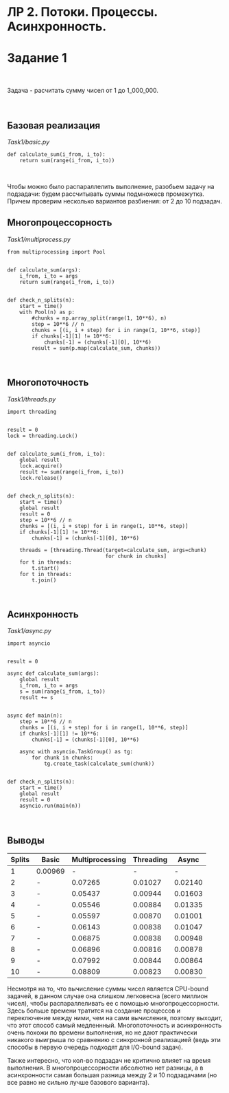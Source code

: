 # ЛР 2. Потоки. Процессы. Асинхронность.
# Задание 1

<br>

Задача - расчитать сумму чисел от 1 до 1_000_000.

<br>

## Базовая реализация
*Task1/basic.py*
```
def calculate_sum(i_from, i_to):
    return sum(range(i_from, i_to))
```

<br>

Чтобы можно было распараллелить выполнение, разобьем задачу на подзадачи: будем рассчитывать суммы подмножесв промежутка. 
Причем проверим несколько вариантов разбиения: от 2 до 10 подзадач.

## Многопроцессорность
*Task1/multiprocess.py*
```
from multiprocessing import Pool


def calculate_sum(args):
    i_from, i_to = args
    return sum(range(i_from, i_to))


def check_n_splits(n):
    start = time()
    with Pool(n) as p:
        #chunks = np.array_split(range(1, 10**6), n)
        step = 10**6 // n
        chunks = [(i, i + step) for i in range(1, 10**6, step)]
        if chunks[-1][1] != 10**6:
            chunks[-1] = (chunks[-1][0], 10**6)
        result = sum(p.map(calculate_sum, chunks))
```

<br>

## Многопоточность
*Task1/threads.py*
```
import threading


result = 0
lock = threading.Lock() 


def calculate_sum(i_from, i_to):
    global result
    lock.acquire()
    result += sum(range(i_from, i_to))
    lock.release() 


def check_n_splits(n):
    start = time()
    global result
    result = 0
    step = 10**6 // n
    chunks = [(i, i + step) for i in range(1, 10**6, step)]
    if chunks[-1][1] != 10**6:
        chunks[-1] = (chunks[-1][0], 10**6)

    threads = [threading.Thread(target=calculate_sum, args=chunk) 
                                for chunk in chunks]
    for t in threads:
        t.start()
    for t in threads:
        t.join()
```

<br>

## Асинхронность
*Task1/async.py*
```
import asyncio


result = 0

async def calculate_sum(args):
    global result
    i_from, i_to = args
    s = sum(range(i_from, i_to))
    result += s


async def main(n):
    step = 10**6 // n
    chunks = [(i, i + step) for i in range(1, 10**6, step)]
    if chunks[-1][1] != 10**6:
        chunks[-1] = (chunks[-1][0], 10**6)

    async with asyncio.TaskGroup() as tg:
        for chunk in chunks:
            tg.create_task(calculate_sum(chunk))


def check_n_splits(n):
    start = time()
    global result
    result = 0
    asyncio.run(main(n))
```

<br>

## Выводы

| Splits | Basic   | Multiprocessing | Threading | Async   |
|--------|---------|-----------------|-----------|---------|
| 1      | 0.00969 | -               | -         | -       |
| 2      | -       | 0.07265         | 0.01027   | 0.02140 |
| 3      | -       | 0.05437         | 0.00944   | 0.01603 |
| 4      | -       | 0.05546         | 0.00884   | 0.01335 |
| 5      | -       | 0.05597         | 0.00870   | 0.01001 |
| 6      | -       | 0.06143         | 0.00838   | 0.01047 |
| 7      | -       | 0.06875         | 0.00838   | 0.00948 |
| 8      | -       | 0.06896         | 0.00816   | 0.00878 |
| 9      | -       | 0.07992         | 0.00844   | 0.00864 |
| 10     | -       | 0.08809         | 0.00823   | 0.00830 |

Несмотря на то, что вычисление суммы чисел является CPU-bound задачей, в данном случае она слишком легковесна (всего миллион чисел), чтобы распараллеливать ее с помощью многопроцессорности. Здесь больше времени тратится на создание процессов и переключение между ними, чем на сами вычисления, поэтому выходит, что этот способ самый медленнный. Многопоточность и асинхронность очень похожи по времени выполнения, но не дают практически никакого выигрыша по сравнению с синхронной реализацией (ведь эти способы в первую очередь подходят для I/O-bound задач). 

Также интересно, что кол-во подзадач не критично влияет на время выполнения. В многопроцессорности абсолютно нет разницы, а в асинхронности самая большая разница между 2 и 10 подзадачами (но все равно не сильно лучше базового варианта).